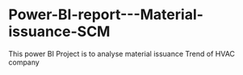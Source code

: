 # Power-BI-report---Material-issuance-SCM

This power BI Project is to analyse material issuance Trend of HVAC company
